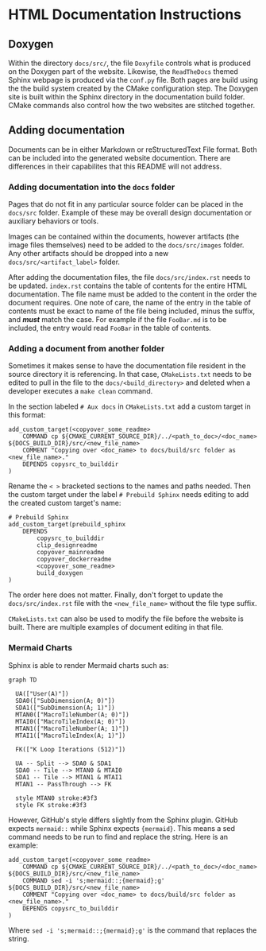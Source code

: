

# HTML Documentation Instructions

## Doxygen

Within the directory `docs/src/`, the file `Doxyfile` controls what is produced on the Doxygen part of the website. Likewise, the ```ReadTheDocs``` themed Sphinx webpage is produced via the `conf.py` file. Both pages are build using the the build system created by the CMake configuration step. The Doxygen site is built within the Sphinx directory in the documentation build folder. CMake commands also control how the two websites are stitched together.

## Adding documentation

Documents can be in either Markdown or reStructuredText File format. Both can be included into the generated website documention. There are differences in their capabilites that this README will not address.

### Adding documentation into the `docs` folder

Pages that do not fit in any particular source folder can be placed in the `docs/src` folder. Example of these may be overall design documentation or auxiliary behaviors or tools.

Images can be contained within the documents, however artifacts (the image files themselves) need to be added to the `docs/src/images` folder. Any other artifacts should be dropped into a new `docs/src/<artifact_label>` folder.

After adding the documentation files, the file `docs/src/index.rst` needs to be updated. `index.rst` contains the table of contents for the entire HTML documentation. The file name must be added to the content in the order the document requires. One note of care, the name of the entry in the table of contents must be exact to name of the file being included, minus the suffix, and ***must*** match the case. For example if the file `FooBar.md` is to be included, the entry would read `FooBar` in the table of contents.


### Adding a document from another folder

Sometimes it makes sense to have the documentation file resident in the source directory it is referencing. In that case, `CMakeLists.txt` needs to be edited to pull in the file to the `docs/<build_directory>` and deleted when a developer executes a `make clean` command.

In the section labeled `# Aux docs` in `CMakeLists.txt` add a custom target in this format:

```
add_custom_target(<copyover_some_readme>
    COMMAND cp ${CMAKE_CURRENT_SOURCE_DIR}/../<path_to_doc>/<doc_name> ${DOCS_BUILD_DIR}/src/<new_file_name>
    COMMENT "Copying over <doc_name> to docs/build/src folder as <new_file_name>."
    DEPENDS copysrc_to_builddir
)
```

Rename the `< >` bracketed sections to the names and paths needed. Then the custom target under the label `# Prebuild Sphinx` needs editing to add the created custom target's name:

```
# Prebuild Sphinx
add_custom_target(prebuild_sphinx
    DEPENDS
        copysrc_to_builddir
        clip_designreadme
        copyover_mainreadme
        copyover_dockerreadme
        <copyover_some_readme>
        build_doxygen
)
```

The order here does not matter. Finally, don't forget to update the `docs/src/index.rst` file with the `<new_file_name>` without the file type suffix.

`CMakeLists.txt` can also be used to modify the file before the website is built. There are multiple examples of document editing in that file.


### Mermaid Charts

Sphinx is able to render Mermaid charts such as:

```{mermaid}
graph TD

  UA(["User(A)"])
  SDA0(["SubDimension(A; 0)"])
  SDA1(["SubDimension(A; 1)"])
  MTAN0(["MacroTileNumber(A; 0)"])
  MTAI0(["MacroTileIndex(A; 0)"])
  MTAN1(["MacroTileNumber(A; 1)"])
  MTAI1(["MacroTileIndex(A; 1)"])

  FK(["K Loop Iterations (512)"])

  UA -- Split --> SDA0 & SDA1
  SDA0 -- Tile --> MTAN0 & MTAI0
  SDA1 -- Tile --> MTAN1 & MTAI1
  MTAN1 -- PassThrough --> FK

  style MTAN0 stroke:#3f3
  style FK stroke:#3f3
```

However, GitHub's style differs slightly from the Sphinx plugin. GitHub expects `mermaid::` while Sphinx expects `{mermaid}`.
This means a sed command needs to be run to find and replace the string. Here is an example:

```
add_custom_target(<copyover_some_readme>
    COMMAND cp ${CMAKE_CURRENT_SOURCE_DIR}/../<path_to_doc>/<doc_name> ${DOCS_BUILD_DIR}/src/<new_file_name>
    COMMAND sed -i 's;mermaid::;{mermaid};g' ${DOCS_BUILD_DIR}/src/<new_file_name>
    COMMENT "Copying over <doc_name> to docs/build/src folder as <new_file_name>."
    DEPENDS copysrc_to_builddir
)
```

Where `sed -i 's;mermaid::;{mermaid};g'` is the command that replaces the string.




